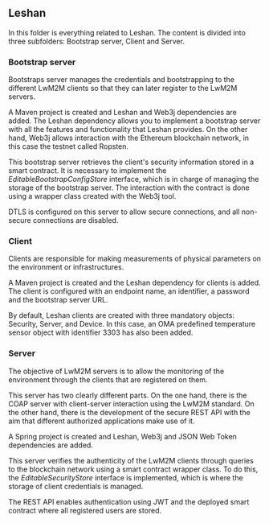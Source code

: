 ## Leshan
In this folder is everything related to Leshan. The content is divided into three subfolders: Bootstrap server, Client and Server.

### Bootstrap server
Bootstraps server manages the credentials and bootstrapping to the different LwM2M clients so that they can later register to the LwM2M servers.

A Maven project is created and Leshan and Web3j dependencies are added.
The Leshan dependency allows you to implement a bootstrap server with all the features and functionality that Leshan provides. On the other hand, Web3j allows interaction with the Ethereum blockchain network, in this case the testnet called Ropsten.

This bootstrap server retrieves the client's security information stored in a smart contract. It is necessary to implement the *EditableBootstrapConfigStore* interface, which is in charge of managing the storage of the bootstrap server. The interaction with the contract is done using a wrapper class created with the Web3j tool.

DTLS is configured on this server to allow secure connections, and all non-secure connections are disabled.


### Client
Clients are responsible for making measurements of physical parameters on the environment or infrastructures.

A Maven project is created and the Leshan dependency for clients is added. The client is configured with an endpoint name, an identifier, a password and the bootstrap server URL.

By default, Leshan clients are created with three mandatory objects: Security, Server, and Device. In this case, an OMA predefined temperature sensor object with identifier 3303 has also been added.

### Server
The objective of LwM2M servers is to allow the monitoring of the environment through the clients that are registered on them.  

This server has two clearly different parts. On the one hand, there is the COAP server with client-server interaction using the LwM2M standard. On the other hand, there is the development of the secure REST API with the aim that different authorized applications make use of it.

A Spring project is created and Leshan, Web3j and JSON Web Token dependencies are added.

This server verifies the authenticity of the LwM2M clients through queries to the blockchain network using a smart contract wrapper class. To do this, the *EditableSecurityStore* interface is implemented, which is where the storage of client credentials is managed.

The REST API enables authentication using JWT and the deployed smart contract where all registered users are stored.
